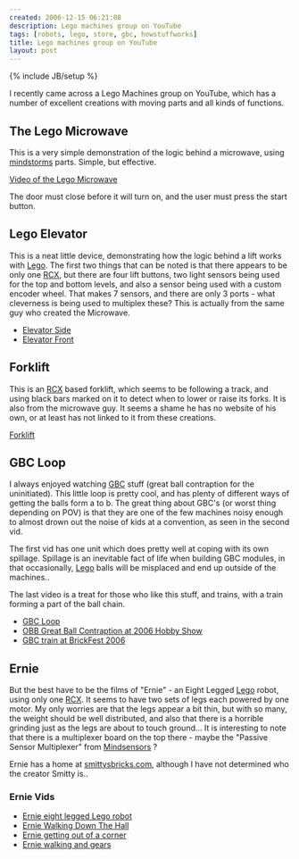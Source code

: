 ```yaml
---
created: 2006-12-15 06:21:08
description: Lego machines group on YouTube
tags: [robots, lego, store, gbc, howstuffworks]
title: Lego machines group on YouTube
layout: post
---
```

{% include JB/setup %}

I recently came across a Lego Machines group on YouTube, which has a number of excellent creations with moving parts and all kinds of functions.

## The Lego Microwave

This is a very simple demonstration of the logic behind a microwave, using [mindstorms](MindStorms) parts. Simple, but effective.

[Video of the Lego Microwave](http://www.youtube.com/watch?v=CSh0mvlnP38)

The door must close before it will turn on, and the user must press the start button.

## Lego Elevator

This is a neat little device, demonstrating how the logic behind a lift works with [Lego](Lego). The first two things that can be noted is that there appears to be only one [RCX](Lego+RCX), but there are four lift buttons, two light sensors being used for the top and bottom levels, and also a sensor being used with a custom encoder wheel. That makes 7 sensors, and there are only 3 ports - what cleverness is being used to multiplex these? This is actually from the same guy who created the Microwave.

* [Elevator Side](http://www.youtube.com/watch?v=Vogq1SXg-i8)
* [Elevator Front](http://www.youtube.com/watch?v=SGHmQ9U6KG8)

## Forklift

This is an [RCX](Lego+RCX "The Lego RCX") based forklift, which seems to be following a track, and using black bars marked on it to detect when to lower or raise its forks. It is also from the microwave guy. It seems a shame he has no website of his own, or at least has not linked to it from these creations.

[Forklift](http://www.youtube.com/watch?v=DO1jnBtM87k)

## GBC Loop

I always enjoyed watching [GBC](GBC "Great Ball Contraption") stuff (great ball contraption for the uninitiated). This little loop is pretty cool, and has plenty of different ways of getting the balls form a to b. The great thing about GBC's (or worst thing depending on POV) is that they are one of the few machines noisy enough to almost drown out the noise of kids at a convention, as seen in the second vid.

The first vid has one unit which does pretty well at coping with its own spillage. Spillage is an inevitable fact of life when building GBC modules, in that occasionally, [Lego](Lego "The best known construction toy") balls will be misplaced and end up outside of the machines..

The last video is a treat for those who like this stuff, and trains, with a train forming a part of the ball chain.

* [GBC Loop](http://www.youtube.com/watch?v=V0an8pelMSQ)
* [OBB Great Ball Contraption at 2006 Hobby Show](http://www.youtube.com/watch?v=RnX5e_a82f8)
* [GBC train at BrickFest 2006](http://www.youtube.com/watch?v=1a1zQXgtuFs)

## Ernie

But the best have to be the films of "Ernie" - an Eight Legged [Lego](Lego "The best known construction toy") robot, using only one [RCX](Lego+RCX "The Lego RCX"). It seems to have two sets of legs each powered by one motor. My only worries are that the legs appear a bit thin, but with so many, the weight should be well distributed, and also that there is a horrible grinding just as the legs are about to touch ground... It is interesting to note that there is a multiplexer board on the top there - maybe the "Passive Sensor Multiplexer" from [Mindsensors](http://mindsensors.com/index.php?module=pagemaster&amp;PAGE_user_op=view_page&amp;PAGE_id=21) ?

Ernie has a home at [smittysbricks.com](http://www.smittysbricks.com/?page_id=5), although I have not determined who the creator Smitty is..

### Ernie Vids

* [Ernie eight legged Lego robot](http://www.youtube.com/watch?v=DIRubR3MMRo)
* [Ernie Walking Down The Hall](http://www.youtube.com/watch?v=1v6MC5Vvc6g&amp;NR)
* [Ernie getting out of a corner](http://www.youtube.com/watch?v=biGle0peARE&amp;NR)
* [Ernie walking and gears](http://www.youtube.com/watch?v=h982sFGPxOk)
